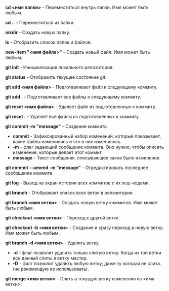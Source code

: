**cd <имя папки>** - Переместиться внутрь папки. Имя может быть любым.

**cd ..** - Переместиться из папки.

**mkdir** - Создать новую папку.

**ls** - Отобразить список папок и файлов.

**new-item "<имя файла>"** - Создать новый файл. Имя может быть любым.

**git init** - Инициализация локального репозитория.

**git status** - Отобразить текущее состояние git.

**git add <имя файла>** - Подготавливает файл к следующему коммиту.

**git add .** - Подготавливает все файлы к следующему коммиту.

**git reset <имя файла>** - Удаляет файл из подготовленных к коммиту.

**git reset .** - Удаляет все файлы из подготовленных к коммиту.

**git commit -m "message"** - Создание коммита.  

* **commit** - Зафиксированный набор изменений, который показывает, какие файлы изменились и что в них изменилось. 
* **-m** - флаг задающий сообщение коммита. Оно нужно, чтобы описать изменение, которые делает этот коммит.
* **message** - Текст сообщения, описывающее какое было изменение.

**git commit --amend -m "message"** - Отредактировать последнее сообзщение коммита

**git log** - Вывод на экран истории всех коммитов с их хеш-кодами.

**git branch** - Отображает список всех веток в репозитории.

**git branch <имя ветки>** - Создать новую ветку коммитов. Имя может быть любым.

**git checkout <имя ветки>** - Переход к другой ветке.

**git checkout -b <имя ветки>** - Создание и сразу переход в новую ветку. Имя может быть любым.

**git branch -d <имя ветки>** - Удалить ветку. 
* **-d** - флаг позволит удалить только слитую ветку. Когда из той ветки все данный слиты в ветку мастер.
* **-D** - фалг позволит удалить любую ветку, даже ту которая не слита. (не рекомендую ее использовать).

**git merge <имя ветки>** - Слить в текущую ветку изменения из <имя ветки>.